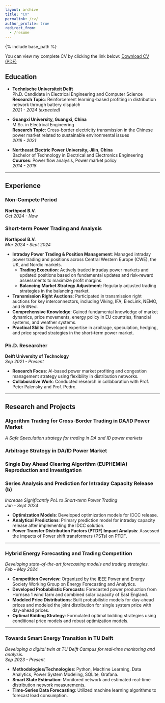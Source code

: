 ```yaml
---
layout: archive
title: "CV"
permalink: /cv/
author_profile: true
redirect_from:
  - /resume
---
```


{% include base_path %}

<div class="wordwrap">
  You can view my complete CV by clicking the link below:
  <a href="/files/Hou_Shengren_CV.pdf" target="_blank">Download CV (PDF)</a>
</div>

## **Education**

- **Technische Universiteit Delft**  
  Ph.D. Candidate in Electrical Engineering and Computer Science  
  **Research Topic**: Reinforcement learning-based profiting in distribution network through battery dispatch  
  *2021 - 2024 (expected)*

- **Guangxi University, Guangxi, China**  
  M.Sc. in Electrical Engineering  
  **Research Topic**: Cross-border electricity transmission in the Chinese power market related to sustainable environmental issues  
  *2018 - 2021*

- **Northeast Electric Power University, Jilin, China**  
  Bachelor of Technology in Electrical and Electronics Engineering  
  **Courses**: Power flow analysis, Power market policy  
  *2014 - 2018*
---


## **Experience**

### **Non-Compete Period**  
**Northpool B.V.**  
*Oct 2024 - Now*

### **Short-term Power Trading and Analysis**  
**Northpool B.V.**  
*Mar 2024 - Sept 2024*

- **Intraday Power Trading & Position Management**: Managed intraday power trading and positions across Central Western Europe (CWE), the UK, and Nordic markets.
  - **Trading Execution**: Actively traded intraday power markets and updated positions based on fundamental updates and risk-reward assessments to maximize profit margins.
  - **Balancing Market Strategy Adjustment**: Regularly adjusted trading strategies in the balancing market.
- **Transmission Right Auctions**: Participated in transmission right auctions for key interconnectors, including Viking, IFA, ElecLink, NEMO, and BritNed.
- **Comprehensive Knowledge**: Gained fundamental knowledge of market dynamics, price movements, energy policy in EU countries, financial systems, and weather systems.
- **Practical Skills**: Developed expertise in arbitrage, speculation, hedging, and price spread strategies in the short-term power market.

### **Ph.D. Researcher**  
**Delft University of Technology**  
*Sep 2021 - Present*

- **Research Focus**: AI-based power market profiting and congestion management strategy using flexibility in distribution networks.
- **Collaborative Work**: Conducted research in collaboration with Prof. Peter Palensky and Prof. Pedro.

---



## **Research and Projects**

### **Algorithm Trading for Cross-Border Trading in DA/ID Power Market**
*A Safe Speculation strategy for trading in DA and ID power markets*
### **Arbitrage Strategy in DA/ID Power Market**

### **Single Day Ahead Clearing Algorithm (EUPHEMIA) Reproduction and Investigation**


### **Series Analysis and Prediction for Intraday Capacity Release (b)**  
*Increase Significantly PnL to Short-term Power Trading*  
*Jun - Sept 2024*

- **Optimization Models**: Developed optimization models for IDCC release.
- **Analytical Predictions**: Primary prediction model for intraday capacity release after implementing the IDCC solution.
- **Power Transfer Distribution Factors (PTDF) Impact Analysis**: Assessed the impacts of Power shift transformers (PSTs) on PTDF.

---

### **Hybrid Energy Forecasting and Trading Competition**  
*Developing state-of-the-art forecasting models and trading strategies.*  
*Feb - May 2024*

- **Competition Overview**: Organized by the IEEE Power and Energy Society Working Group on Energy Forecasting and Analytics.
- **Developed Probabilistic Forecasts**: Forecasted power production from Hornsea 1 wind farm and combined solar capacity of East England.
- **Modeled Price Distributions**: Built probabilistic models for day-ahead prices and modeled the joint distribution for single system price with day-ahead prices.
- **Optimal Bidding Strategy**: Formulated optimal bidding strategies using conditional price models and robust optimization models.

---

### **Towards Smart Energy Transition in TU Delft**  
*Developing a digital twin at TU Delft Campus for real-time monitoring and analysis.*  
*Sep 2023 - Present*

- **Methodologies/Technologies**: Python, Machine Learning, Data Analytics, Power System Modeling, SQLite, Grafana.
- **Smart State Estimation**: Monitored network and estimated real-time distribution network measurements.
- **Time-Series Data Forecasting**: Utilized machine learning algorithms to forecast load consumption.





